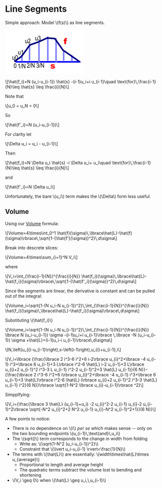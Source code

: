 # Line Segments

Simple approach: Model \\(f(s)\\) as line segments.

![](images/segments.png)

\\[\hat{f\_i}=N (u\_i-u\_{i-1}) \hat{s} -(i-1)u\_i+i u\_{i-1}\\quad \text{for}\\,\frac{i-1}{N}\leq \hat{s} \leq \frac{i}{N}\\]

Note that

\\[u\_0 = u\_N = 0\\]

So

\\[\hat{f'\_i}=N (u\_i-u\_{i-1})\\]

For clarity let

\\[\Delta u\_i = u\_i - u\_{i-1}\\]

Then

\\[\hat{f\_i}=N \Delta u\_i \hat{s} -i \Delta u\_i+ u\_i\\quad \text{for}\\,\frac{i-1}{N}\leq \hat{s} \leq \frac{i}{N}\\]


and

\\[\hat{f'\_i}=N \Delta u\_i\\] 

Unfortunately, the bare \\(u\_i\\) term makes the \\(\Delta\\) form less useful.

## Volume

Using our [Volume](./volume.md) formula:

\\[Volume=4\times\int\_0\^1 \hat{f}(\sigma)\\,\lbrace\hat{L}-\hat{f}(\sigma)\rbrace\\,\sqrt{1-{\hat{f'}(\sigma)}\^2}\\,d\sigma\\]

Break into descrete slices:

\\[Volume=4\times\sum\_{i=1}\^N V\_i\\]

where

\\[V\_i=\int\_{\frac{i-1}{N}}\^{\frac{i}{N}} \hat{f\_i}(\sigma)\\,\lbrace\hat{L}-\hat{f\_i}(\sigma)\rbrace\\,\sqrt{1-{\hat{f'\_i}(\sigma)}\^2}\\,d\sigma\\] 

Since the segments are linear, the derivative is constant and can be pulled out of the integral: 

\\[Volume\_i=\sqrt{1-(N u\_i-N u\_{i-1})\^2}\\,\int\_{\frac{i-1}{N}}\^{\frac{i}{N}} \hat{f\_i}(\sigma)\\,\lbrace\hat{L}-\hat{f\_i}(\sigma)\rbrace\\,d\sigma\\]

Substituting \\(\hat{f\_i}\\)

\\[Volume\_i=\sqrt{1-(N u\_i-N u\_{i-1})\^2}\\,\int\_{\frac{i-1}{N}}\^{\frac{i}{N}} \lbrace N (u\_i-u\_{i-1}) \sigma -(i-1)u\_i+i u\_{i-1}\rbrace \\,\lbrace -N (u\_i-u\_{i-1}) \sigma +\hat{L}+(i-1)u\_i-i u\_{i-1}\rbrace\\,d\sigma\\]

\\[N\,\left(u_{i}-u_{i-1}\right)\,s-\left(i-1\right)\,u_{i}+u_{i-1}\,i\\]


\\[V\_i=\lbrace {\frac{\lbrace 2 i\^3-6 i\^2+6 i-2\rbrace  u\_{i}\^2+\lbrace -4 u\_{i-1} i\^3+\lbrace 6 u\_{i-1}+3 L\rbrace  i\^2-6 \hat{L} i-2 u\_{i-1}+3 L\rbrace  u\_{i}+2 u\_{i-1}\^2 i\^3-3 L u\_{i-1} i\^2-2 u\_{i-1}\^2+3 \hat{L} u\_{i-1}}{6 N}}-{\frac{\lbrace 2 i\^3-6 i\^2+6 i\rbrace  u\_{i}\^2+\lbrace -4 u\_{i-1} i\^3+\lbrace 6 u\_{i-1}+3 \hat{L}\rbrace  i\^2-6 \hat{L} i\rbrace  u\_{i}+2 u\_{i-1}\^2 i\^3-3 \hat{L} u\_{i-1} i\^2}{6 N}}\rbrace  \sqrt{1-N\^2 \lbrace u\_{i}-u\_{i-1}\rbrace \^2}\\]

Simpplfying:

\\[V\_i={\frac{\lbrace 3 \hat{L} (u\_{i-1}+u\_i) -2 u\_{i}\^2-2 u\_{i-1} u\_{i}-2 u\_{i-1}\^2\rbrace  \sqrt{-N\^2 u\_{i}\^2+2 N\^2 u\_{i-1} u\_{i}-N\^2 u\_{i-1}\^2+1}}{6 N}}\\]

A few points to notice:

* There is no dependence on \\(i\\) *per se* which makes sense -- only on the two bounding endpoints \\(u\_{i-1}\\,\text{and}\\,u\_i\\)
* The \\(sqrt()\\) term corresponds to the change in width from folding
  * Write as: \\(\sqrt{1-N\^2 (u\_i-u\_{i-1})\^2}\\)
  * Constraint that \\(\lvert u\_i-u\_{i-1} \rvert<\frac{1}{N}\\)
* The terms with \\(\hat{L}\\) are essentially: \\(width\times\hat{L}\times u\_{average}\\) 
  * Proportional to length and average height
  * The quadratic terms subtract the volume lost to bending and shortening
* \\(V\_i \geq 0\\) when \\(\hat{L} \geq u\_i,\\,u\_{i-1}\\)